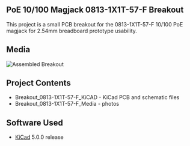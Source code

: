 ## PoE 10/100 Magjack 0813-1X1T-57-F Breakout

This project is a small PCB breakout for the 0813-1X1T-57-F 10/100 PoE magjack for 2.54mm breadboard prototype usability.

## Media
![Assembled Breakout](Breakout_0813-1X1T-57-F_Media/Breakout_0813-1X1T-57-F_Assembled.JPG?raw=true)

## Project Contents
-  Breakout_0813-1X1T-57-F_KiCAD - KiCad PCB and schematic files
-  Breakout_0813-1X1T-57-F_Media - photos

## Software Used
- [KiCad](http://kicad-pcb.org/) 5.0.0 release
